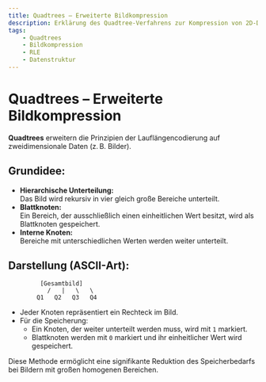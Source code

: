 ```yaml
---
title: Quadtrees – Erweiterte Bildkompression
description: Erklärung des Quadtree-Verfahrens zur Kompression von 2D-Daten, das auf der Lauflängencodierung basiert und Bildbereiche hierarchisch unterteilt.
tags:
    - Quadtrees
    - Bildkompression
    - RLE
    - Datenstruktur
---
```


# Quadtrees – Erweiterte Bildkompression

**Quadtrees** erweitern die Prinzipien der Lauflängencodierung auf zweidimensionale Daten (z. B. Bilder).

## Grundidee:
- **Hierarchische Unterteilung:**  
  Das Bild wird rekursiv in vier gleich große Bereiche unterteilt.
- **Blattknoten:**  
  Ein Bereich, der ausschließlich einen einheitlichen Wert besitzt, wird als Blattknoten gespeichert.
- **Interne Knoten:**  
  Bereiche mit unterschiedlichen Werten werden weiter unterteilt.

## Darstellung (ASCII-Art):
```
         [Gesamtbild]
           /   |   \   \
        Q1   Q2   Q3   Q4
```
- Jeder Knoten repräsentiert ein Rechteck im Bild.
- Für die Speicherung:  
  - Ein Knoten, der weiter unterteilt werden muss, wird mit `1` markiert.  
  - Blattknoten werden mit `0` markiert und ihr einheitlicher Wert wird gespeichert.

Diese Methode ermöglicht eine signifikante Reduktion des Speicherbedarfs bei Bildern mit großen homogenen Bereichen.

